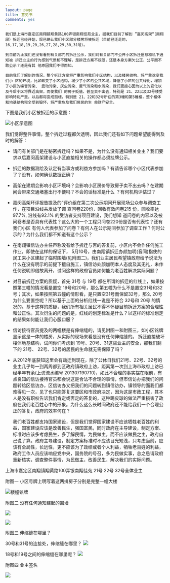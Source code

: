 ```yaml
---
layout: page
title: 意见书
comments: yes
---
```




    我们是上海市嘉定区南翔镇翔黄路100弄银南翔佳苑业主，据我们目前了解到 ”嘉闵高架“（南翔 段）拆迁已经开始，现已确认我们小区部分楼房将被拆迁（目前已迁走的， 16,17,18,19,20,26,27,28,29,30,31号）。

    到目前为止我们还没有看到有关部门的拆迁公示，我们对有关部门不公开小区拆迁信息和私下通知被 拆迁业主的行为感到气愤和不理解，是拆迁方案不规范，还是本身方案欠公正、公平而不敢公示？还是有其 他原因我们不得而知。

    目前我们了解到的情况，整个拆迁方案将严重影响我们小区结构，以及楼房结构，将严重改变我们小 区的环境，比如改变了小区结构，减少了小区的公共区域，降低了小区的公共绿化，增加了小区的噪音污染、 震动污染、灰尘污染、废气污染和水污染，我们更担心因为以上的变化以及今后小区将靠近高架，而使我们 的房子贬值、甚至卖不出去，特别是 21、22以及32号楼受影响特别严重，以后都将变成孤楼，特别是 21、22和32号所在的第3幢和第5幢楼，整个楼体和地基结构完全受到毁坏，将严重危及我们居民的生 命财产安全。

下图是我们小区被拆迁的示意图：

![小区示意图](http://i.imgur.com/oRMI5rr.jpg)

我们觉得整件事情，整个拆迁过程都欠透明，因此我们还有如下问题希望能得到及时的解答：

 * 请问有关部门是在秘密拆迁吗？如果不是，为什么没有通知相关业主？我们要求以后嘉闵高架建设与小区直接相关的操作都必须挂牌公示。

 *  拆迁的数据测绘及认定有当事方或利益方参加吗？有请告诉哪个小区代表参加了？没有，如何确认数据正确？

 * 高架在建期会影响小区环境吗？会影响小区房价导致房子卖不出去吗？在建期间会带来交通堵塞出行不便吗？不会的话标准是什么 ？有何机构评估过？

 * 嘉闵高架环评报告提及的“评价组在第二次公示期间开展现场公众参与调查工作，在项目沿线共发放了调 查问卷220份，回收有效问卷215 份，回收率达 97.7%, 沿线有92.1% 的受访者支持项目建设，我们想知 道问卷的内容以及被问卷者是否具有代表性？这么大的一个工程只问卷220份是否有代表性？还有我们小区 有何人代表参加了问卷？有何人在公示期间参加了调查工作？何时公示的？为什么我们都不知道有这个公示？

 * 在南翔镇信访办主任声称没有给予拆迁与否的答复前，小区内不会作任何施工作业，即使在这样的保证下， 5月10号，由南翔镇拆迁办颜加明(音同)指使的民工来小区建起了临时围墙(见附图二)，我们业主居民希望镇政府给予说法为什么在没有明示的前提下擅自施工，镇信访处颜加明本人态度及其无礼，未作任何说明即借故离开，试问这样的政府官员如何能为老百姓解决实际问题？

 * 对目前拆迁方案的质疑，首先 31号 与 19号 都在所谓的拆迁的红线上，如果按照第三幢的情况看是置空 19号和20号，那么第五幢为什么不是置空31号和32号；其次，如果按照第五幢的情形看，是只置空31号而保留32号，那么 20号 为什么要置空呢？所以基于上面的分析红线一说是不符合 32号和 20号 的情况的。基于这样的质疑，我们所有相关居民不得不怀疑目前拆迁方案的合理性和公正性。其次衍生的问题的是，红线的划定标准是什么？以这样的标准划定的结果如何能让我们心服口服？

 * 信访接待官员提及的两幢楼是有伸缩缝的，请见附图一和附图三，如小区铭牌显示这是一体的楼房，从实际的现场来看是没有任何伸缩缝的。 拆迁直接破坏楼体地基结构，试问你们考虑到 19号、20号、31这些业主的安全，那我们剩下的 21号、 22号、32号的居民的生命就无需保障了吗？

 * 从2012年底获知这里会有动迁到现在，除了公休日我们21号、22号、32号的业主几乎每一到两周都到区政府镇政府上访，距离第一次到上海市政府上访已经半年有余(上访流水编号 201307190710)，如此不合理的事实摆在眼前，有点良知的信访接待官员都会说这是合法不合理的事情，但市信访办把我们的问题转给区信访办，区信访办又把我们的问题转到镇信访办，镇领导的面我们都难得见一次，见了也只能答复这要区和市政府决定，因为这是市政工程，其本人是没有职权告诉我们肯定或否定的答复的，这种踢皮球的做法严重损害了政府在我们老百姓心中的形象。为什么这么长时间政府还不能给我们一个合理公正的答复，政府的效率何在？

    我们老百姓都支持国家建设，但是我们觉得国家建设不应该牺牲老百姓的利益，国家建设应该是改善民生，强国富民，同时政府在主导建设，制定方案、标准时应该多考虑民生，多了解民情，为民做主，而不应该做民之主，政府自己说了算。政府主导建设，制定方案标准时不应该目光短浅，只考虑当前，应该有全局性，长远性，更不应该为了政绩或者个人利益，牺牲老百姓的利益，政府工作人员应该响应党中央，国务院的号召，多为民做实事，总之恳请政府重新核实，调查整件事情，为民做主，改善民生，解决我们的实际问题。


上海市嘉定区南翔镇翔黄路100弄银南翔佳苑 21号 22号 32号全体业主


附图一 小区号牌上明写着这两排房子分别是完整一幢大楼

![楼幢铭牌](http://i.imgur.com/VB6TvmD.jpg)

附图二 没有任何通知建起的围墙

![](http://i.imgur.com/Rs00N4r.jpg)

![](http://i.imgur.com/m9Ykytg.jpg)

附图三 伸缩缝在哪里？

30号和31号的连接处，伸缩缝在哪里？
![](http://i.imgur.com/InmQaLx.jpg)

18号和19号之间的伸缩缝在哪里呢？
![](http://i.imgur.com/65TzAIr.jpg)


附图四 业主签名

![](http://i.imgur.com/5beyvzL.jpg)
